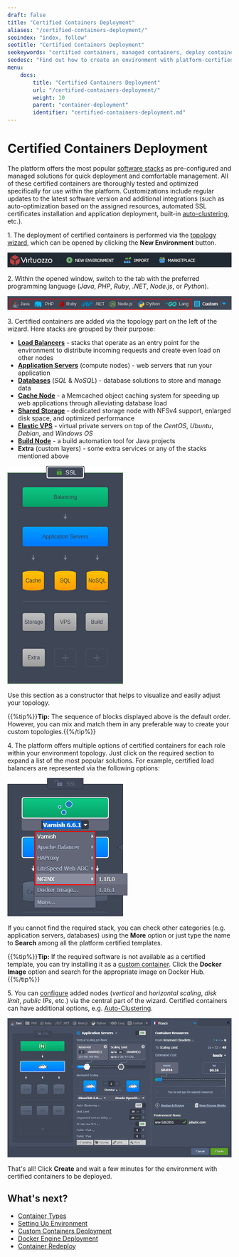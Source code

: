 ```yaml
---
draft: false
title: "Certified Containers Deployment"
aliases: "/certified-containers-deployment/"
seoindex: "index, follow"
seotitle: "Certified Containers Deployment"
seokeywords: "certified containers, managed containers, deploy containers, certified containers deployment, create certified containers, deploy managed containers"
seodesc: "Find out how to create an environment with platform-certified containers that are optimized specifically for use within the PaaS."
menu:
    docs:
        title: "Certified Containers Deployment"
        url: "/certified-containers-deployment/"
        weight: 10
        parent: "container-deployment"
        identifier: "certified-containers-deployment.md"
---
```


# Certified Containers Deployment

The platform offers the most popular [software stacks](/software-stacks-versions/) as pre-configured and managed solutions for quick deployment and comfortable management. All of these certified containers are thoroughly tested and optimized specifically for use within the platform. Customizations include regular updates to the latest software version and additional integrations (such as auto-optimization based on the assigned resources, automated SSL certificates installation and application deployment, built-in [auto-clustering](/auto-clustering/), etc.).

1\. The deployment of certified containers is performed via the [topology wizard](/setting-up-environment/), which can be opened by clicking the **New Environment** button.

![PaaS main buttons](01-paas-main-buttons.png)

2\. Within the opened window, switch to the tab with the preferred programming language (*Java*, *PHP*, *Ruby*, *.NET*, *Node.js*, or *Python*).

![certified containers programming languages](02-certified-containers-programming-languages.png)

3\. Certified containers are added via the topology part on the left of the wizard. Here stacks are grouped by their purpose:

- **[Load Balancers](/load-balancing/)** - stacks that operate as an entry point for the environment to distribute incoming requests and create even load on other nodes
- **[Application Servers](/tomcat/)** (compute nodes) - web servers that run your application
- **[Databases](/database-hosting/)** (*SQL* & *NoSQL*) - database solutions to store and manage data
- **[Cache Node](/memcached/)** - a Memcached object caching system for speeding up web applications through alleviating database load
- **[Shared Storage](/shared-storage-container/)** - dedicated storage node with NFSv4 support, enlarged disk space, and optimized performance
- **[Elastic VPS](/vps/)** - virtual private servers on top of the *CentOS*, *Ubuntu*, *Debian*, and *Windows OS*
- **[Build Node](/java-vcs-deployment/)** - a build automation tool for Java projects
- **Extra** (custom layers) - some extra services or any of the stacks mentioned above

![certified containers in topology wizard](03-certified-containers-in-topology-wizard.png)

Use this section as a constructor that helps to visualize and easily adjust your topology.

{{%tip%}}**Tip:** The sequence of blocks displayed above is the default order. However, you can mix and match them in any preferable way to create your custom topologies.{{%/tip%}}

4\. The platform offers multiple options of certified containers for each role within your environment topology. Just click on the required section to expand a list of the most popular solutions. For example, certified load balancers are represented via the following options:

![certified stack versions](04-certified-stack-versions.png)

If you cannot find the required stack, you can check other categories (e.g. application servers, databases) using the **More** option or just type the name to **Search** among all the platform certified templates.

{{%tip%}}**Tip:** If the required software is not available as a certified template, you can try installing it as a [custom container](/custom-containers-deployment/). Click the **Docker Image** option and search for the appropriate image on Docker Hub.{{%/tip%}}

5\. You can [configure](/setting-up-environment/#configuring-nodes-resources-and-specifics) added nodes (*vertical* and *horizontal scaling*, *disk limit*, *public IPs*, etc.) via the central part of the wizard. Certified containers can have additional options, e.g. [Auto-Clustering](/auto-clustering/).

![environment with certified containers](05-environment-with-certified-containers.png)

That's all! Click **Create** and wait a few minutes for the environment with certified containers to be deployed.


## What's next?

* [Container Types](/container-types/)
* [Setting Up Environment](/setting-up-environment/)
* [Custom Containers Deployment](/custom-containers-deployment/)
* [Docker Engine Deployment](/docker-engine-deployment/)
* [Container Redeploy](/container-redeploy/)